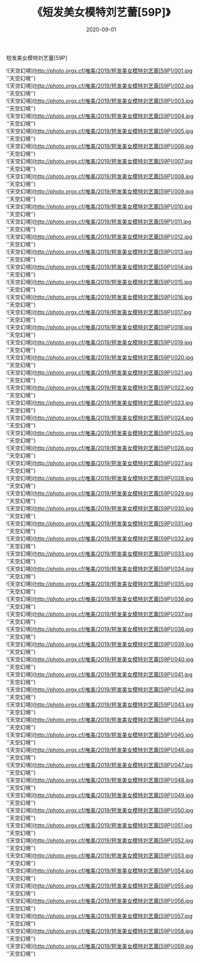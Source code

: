 ﻿---
layout: post
title:  《短发美女模特刘艺蕾[59P]》
date:   2020-09-01
img: http://photo.orgx.cf/唯美/2019/短发美女模特刘艺蕾[59P]/000.jpg
tags: [美女, 清纯, 唯美]
---

短发美女模特刘艺蕾[59P]



![天空幻境](http://photo.orgx.cf/唯美/2019/短发美女模特刘艺蕾[59P]/001.jpg ''天空幻境'') <br>
![天空幻境](http://photo.orgx.cf/唯美/2019/短发美女模特刘艺蕾[59P]/002.jpg ''天空幻境'') <br>
![天空幻境](http://photo.orgx.cf/唯美/2019/短发美女模特刘艺蕾[59P]/003.jpg ''天空幻境'') <br>
![天空幻境](http://photo.orgx.cf/唯美/2019/短发美女模特刘艺蕾[59P]/004.jpg ''天空幻境'') <br>
![天空幻境](http://photo.orgx.cf/唯美/2019/短发美女模特刘艺蕾[59P]/005.jpg ''天空幻境'') <br>
![天空幻境](http://photo.orgx.cf/唯美/2019/短发美女模特刘艺蕾[59P]/006.jpg ''天空幻境'') <br>
![天空幻境](http://photo.orgx.cf/唯美/2019/短发美女模特刘艺蕾[59P]/007.jpg ''天空幻境'') <br>
![天空幻境](http://photo.orgx.cf/唯美/2019/短发美女模特刘艺蕾[59P]/008.jpg ''天空幻境'') <br>
![天空幻境](http://photo.orgx.cf/唯美/2019/短发美女模特刘艺蕾[59P]/009.jpg ''天空幻境'') <br>
![天空幻境](http://photo.orgx.cf/唯美/2019/短发美女模特刘艺蕾[59P]/010.jpg ''天空幻境'') <br>
![天空幻境](http://photo.orgx.cf/唯美/2019/短发美女模特刘艺蕾[59P]/011.jpg ''天空幻境'') <br>
![天空幻境](http://photo.orgx.cf/唯美/2019/短发美女模特刘艺蕾[59P]/012.jpg ''天空幻境'') <br>
![天空幻境](http://photo.orgx.cf/唯美/2019/短发美女模特刘艺蕾[59P]/013.jpg ''天空幻境'') <br>
![天空幻境](http://photo.orgx.cf/唯美/2019/短发美女模特刘艺蕾[59P]/014.jpg ''天空幻境'') <br>
![天空幻境](http://photo.orgx.cf/唯美/2019/短发美女模特刘艺蕾[59P]/015.jpg ''天空幻境'') <br>
![天空幻境](http://photo.orgx.cf/唯美/2019/短发美女模特刘艺蕾[59P]/016.jpg ''天空幻境'') <br>
![天空幻境](http://photo.orgx.cf/唯美/2019/短发美女模特刘艺蕾[59P]/017.jpg ''天空幻境'') <br>
![天空幻境](http://photo.orgx.cf/唯美/2019/短发美女模特刘艺蕾[59P]/018.jpg ''天空幻境'') <br>
![天空幻境](http://photo.orgx.cf/唯美/2019/短发美女模特刘艺蕾[59P]/019.jpg ''天空幻境'') <br>
![天空幻境](http://photo.orgx.cf/唯美/2019/短发美女模特刘艺蕾[59P]/020.jpg ''天空幻境'') <br>
![天空幻境](http://photo.orgx.cf/唯美/2019/短发美女模特刘艺蕾[59P]/021.jpg ''天空幻境'') <br>
![天空幻境](http://photo.orgx.cf/唯美/2019/短发美女模特刘艺蕾[59P]/022.jpg ''天空幻境'') <br>
![天空幻境](http://photo.orgx.cf/唯美/2019/短发美女模特刘艺蕾[59P]/023.jpg ''天空幻境'') <br>
![天空幻境](http://photo.orgx.cf/唯美/2019/短发美女模特刘艺蕾[59P]/024.jpg ''天空幻境'') <br>
![天空幻境](http://photo.orgx.cf/唯美/2019/短发美女模特刘艺蕾[59P]/025.jpg ''天空幻境'') <br>
![天空幻境](http://photo.orgx.cf/唯美/2019/短发美女模特刘艺蕾[59P]/026.jpg ''天空幻境'') <br>
![天空幻境](http://photo.orgx.cf/唯美/2019/短发美女模特刘艺蕾[59P]/027.jpg ''天空幻境'') <br>
![天空幻境](http://photo.orgx.cf/唯美/2019/短发美女模特刘艺蕾[59P]/028.jpg ''天空幻境'') <br>
![天空幻境](http://photo.orgx.cf/唯美/2019/短发美女模特刘艺蕾[59P]/029.jpg ''天空幻境'') <br>
![天空幻境](http://photo.orgx.cf/唯美/2019/短发美女模特刘艺蕾[59P]/030.jpg ''天空幻境'') <br>
![天空幻境](http://photo.orgx.cf/唯美/2019/短发美女模特刘艺蕾[59P]/031.jpg ''天空幻境'') <br>
![天空幻境](http://photo.orgx.cf/唯美/2019/短发美女模特刘艺蕾[59P]/032.jpg ''天空幻境'') <br>
![天空幻境](http://photo.orgx.cf/唯美/2019/短发美女模特刘艺蕾[59P]/033.jpg ''天空幻境'') <br>
![天空幻境](http://photo.orgx.cf/唯美/2019/短发美女模特刘艺蕾[59P]/034.jpg ''天空幻境'') <br>
![天空幻境](http://photo.orgx.cf/唯美/2019/短发美女模特刘艺蕾[59P]/035.jpg ''天空幻境'') <br>
![天空幻境](http://photo.orgx.cf/唯美/2019/短发美女模特刘艺蕾[59P]/036.jpg ''天空幻境'') <br>
![天空幻境](http://photo.orgx.cf/唯美/2019/短发美女模特刘艺蕾[59P]/037.jpg ''天空幻境'') <br>
![天空幻境](http://photo.orgx.cf/唯美/2019/短发美女模特刘艺蕾[59P]/038.jpg ''天空幻境'') <br>
![天空幻境](http://photo.orgx.cf/唯美/2019/短发美女模特刘艺蕾[59P]/039.jpg ''天空幻境'') <br>
![天空幻境](http://photo.orgx.cf/唯美/2019/短发美女模特刘艺蕾[59P]/040.jpg ''天空幻境'') <br>
![天空幻境](http://photo.orgx.cf/唯美/2019/短发美女模特刘艺蕾[59P]/041.jpg ''天空幻境'') <br>
![天空幻境](http://photo.orgx.cf/唯美/2019/短发美女模特刘艺蕾[59P]/042.jpg ''天空幻境'') <br>
![天空幻境](http://photo.orgx.cf/唯美/2019/短发美女模特刘艺蕾[59P]/043.jpg ''天空幻境'') <br>
![天空幻境](http://photo.orgx.cf/唯美/2019/短发美女模特刘艺蕾[59P]/044.jpg ''天空幻境'') <br>
![天空幻境](http://photo.orgx.cf/唯美/2019/短发美女模特刘艺蕾[59P]/045.jpg ''天空幻境'') <br>
![天空幻境](http://photo.orgx.cf/唯美/2019/短发美女模特刘艺蕾[59P]/046.jpg ''天空幻境'') <br>
![天空幻境](http://photo.orgx.cf/唯美/2019/短发美女模特刘艺蕾[59P]/047.jpg ''天空幻境'') <br>
![天空幻境](http://photo.orgx.cf/唯美/2019/短发美女模特刘艺蕾[59P]/048.jpg ''天空幻境'') <br>
![天空幻境](http://photo.orgx.cf/唯美/2019/短发美女模特刘艺蕾[59P]/049.jpg ''天空幻境'') <br>
![天空幻境](http://photo.orgx.cf/唯美/2019/短发美女模特刘艺蕾[59P]/050.jpg ''天空幻境'') <br>
![天空幻境](http://photo.orgx.cf/唯美/2019/短发美女模特刘艺蕾[59P]/051.jpg ''天空幻境'') <br>
![天空幻境](http://photo.orgx.cf/唯美/2019/短发美女模特刘艺蕾[59P]/052.jpg ''天空幻境'') <br>
![天空幻境](http://photo.orgx.cf/唯美/2019/短发美女模特刘艺蕾[59P]/053.jpg ''天空幻境'') <br>
![天空幻境](http://photo.orgx.cf/唯美/2019/短发美女模特刘艺蕾[59P]/054.jpg ''天空幻境'') <br>
![天空幻境](http://photo.orgx.cf/唯美/2019/短发美女模特刘艺蕾[59P]/055.jpg ''天空幻境'') <br>
![天空幻境](http://photo.orgx.cf/唯美/2019/短发美女模特刘艺蕾[59P]/056.jpg ''天空幻境'') <br>
![天空幻境](http://photo.orgx.cf/唯美/2019/短发美女模特刘艺蕾[59P]/057.jpg ''天空幻境'') <br>
![天空幻境](http://photo.orgx.cf/唯美/2019/短发美女模特刘艺蕾[59P]/058.jpg ''天空幻境'') <br>
![天空幻境](http://photo.orgx.cf/唯美/2019/短发美女模特刘艺蕾[59P]/059.jpg ''天空幻境'') <br>